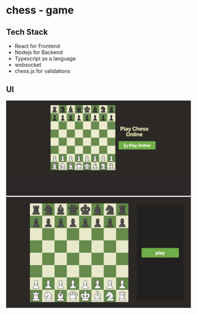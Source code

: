 # chess - game

## Tech Stack
+ React for Frontend
+ Nodejs for Backend
+ Typescript as a language
+ websocket
+ chess.js for validations

## UI
![landing-page](./landing-page.png)
![game-page](./game-page.png)

